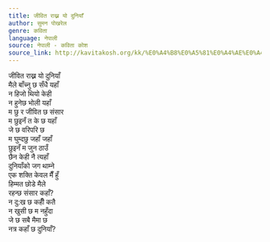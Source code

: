 ```yaml
---
title: जीवित राख्न यो दुनियाँ
author: सुमन पोखरेल
genre: कविता
language: नेपाली
source: नेपाली - कविता कोश
source_link: http://kavitakosh.org/kk/%E0%A4%B8%E0%A5%81%E0%A4%AE%E0%A4%A8_%E0%A4%AA%E0%A5%8B%E0%A4%96%E0%A4%B0%E0%A5%87%E0%A4%B2
---
```


जीवित राख्न यो दुनियाँ  
मैले बाँच्नु छ सँधै यहाँ  
न हिजो थियो केही  
न हुनेछ भोली यहाँ  
म छु र जीवित छ संसार  
म छुइनँ त के छ यहाँ  
जे छ वरिपरि छ  
म घुम्दछु जहाँ जहाँ  
छुइनँ म जुन ठाउँ  
छैन केही नै त्यहाँ  
दुनियाँको जग थाम्ने  
एक शक्ति केवल मैँ हुँ  
हिम्मत छोडे मैले  
रहन्छ संसार कहाँ?  
न दु:ख छ कहीँ कतै  
न खुसी छ म नहुँदा  
जे छ सबै मैमा छ  
नत्र कहाँ छ दुनियाँ?
